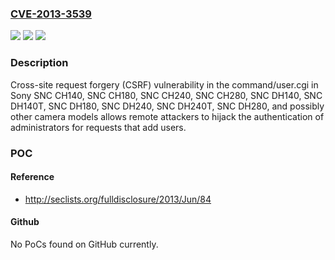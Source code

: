 ### [CVE-2013-3539](https://cve.mitre.org/cgi-bin/cvename.cgi?name=CVE-2013-3539)
![](https://img.shields.io/static/v1?label=Product&message=n%2Fa&color=blue)
![](https://img.shields.io/static/v1?label=Version&message=n%2Fa&color=blue)
![](https://img.shields.io/static/v1?label=Vulnerability&message=n%2Fa&color=brighgreen)

### Description

Cross-site request forgery (CSRF) vulnerability in the command/user.cgi in Sony SNC CH140, SNC CH180, SNC CH240, SNC CH280, SNC DH140, SNC DH140T, SNC DH180, SNC DH240, SNC DH240T, SNC DH280, and possibly other camera models allows remote attackers to hijack the authentication of administrators for requests that add users.

### POC

#### Reference
- http://seclists.org/fulldisclosure/2013/Jun/84

#### Github
No PoCs found on GitHub currently.

